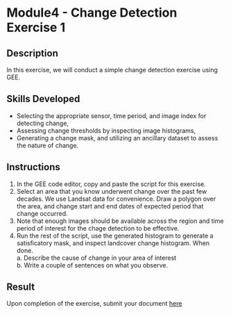 # Module4 - Change Detection Exercise 1

## Description
In this exercise, we will conduct a simple change detection exercise using GEE.

## Skills Developed
- Selecting the appropriate sensor, time period, and image index for detecting change,
- Assessing change thresholds by inspecting image histograms,
- Generating a change mask, and utilizing an ancillary dataset to assess the nature of change.

## Instructions
1. In the GEE code editor, copy and paste the script for this exercise.
2. Select an area that you know underwent change over the past few decades. We use Landsat data for convenience. Draw a polygon over the area, and change start and end dates of expected period that change occurred. 
3. Note that enough images should be available across the region and time period of interest for the chage detection to be effective.
4. Run the rest of the script, use the generated histogram to generate a satisficatory mask, and inspect landcover change histogram.
  When done.<br>
  a. Describe the cause of change in your area of interest <br>
  b. Write a couple of sentences on what you observe. <br>

## Result
Upon completion of the exercise, submit your document [here](https://github.com/SERVIR-WA/GALUP/issues/new?assignees=&labels=Exercise+W4M2&template=w4m2-exercise-submission.md&title=Module+2+exercise+%5Breplace+with+your+name%5D)
